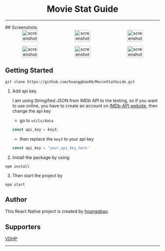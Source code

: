 <h1 align="center">Movie Stat Guide</h1>

<hr>
## Screenshots

<div align="center" style="width:100%;display:flex;justify-content:space-between;">
<img width="32%" src="https://github.com/hoanggbao00/MovieStatGuide/tree/master/screenshot/Home.png" align="center" alt="screenshot" />
<img width="32%" src="https://github.com/hoanggbao00/MovieStatGuide/tree/master/screenshot/Search.png" align="center" alt="screenshot" />
<img width="32%" src="https://github.com/hoanggbao00/MovieStatGuide/tree/master/screenshot/Favorite.png" align="center" alt="screenshot" />
</div>
<p> </p>
<div align="center" style="width:100%;display:flex;justify-content:space-between;">
<img width="32%" src="https://github.com/hoanggbao00/MovieStatGuide/tree/master/screenshot/Setting.png" align="center" alt="screenshot" />
<img width="32%" src="https://github.com/hoanggbao00/MovieStatGuide/tree/master/screenshot/Detail.png" align="center" alt="screenshot" />
<img width="32%" src="https://github.com/hoanggbao00/MovieStatGuide/tree/master/screenshot/Login.png" align="center" alt="screenshot" />
</div>

## Getting Started 
```
git clone https://github.com/hoanggbao00/MovieStatGuide.git
```
1. Add api key.

<ul>

I am using Stringified JSON from IMDb API to the testing, so if you want to use online, you have to create an account on [IMDb-API website](https://imdb-api.com/), then change the api key


- go to `utils/data`
```js
const api_key = key3;
```
- then replace the `key3` to your api key
```js
const api_key = 'your_api_key_here'
```

</ul>

2. Install the package by using:
```
npm install
```
3. Then start the project by
```
npm start
```

## Author
This React Native project is created by [hoanggbao](https://github.com/hoanggbao00).

## Supporters
[VDHP](https://github.com/VDHP)

--- 
